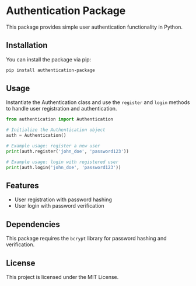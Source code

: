 # Authentication Package

This package provides simple user authentication functionality in Python.

## Installation

You can install the package via pip:

```bash
pip install authentication-package
```

## Usage

Instantiate the Authentication class and use the `register` and `login` methods to handle user registration and authentication.

```python
from authentication import Authentication

# Initialize the Authentication object
auth = Authentication()

# Example usage: register a new user
print(auth.register('john_doe', 'password123'))

# Example usage: login with registered user
print(auth.login('john_doe', 'password123'))
```

## Features

- User registration with password hashing
- User login with password verification

## Dependencies

This package requires the `bcrypt` library for password hashing and verification.

## License

This project is licensed under the MIT License.
